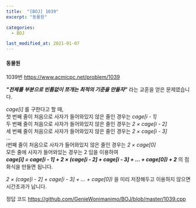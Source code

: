 ```yaml
---
title:  "[BOJ] 1039"
excerpt: "동물원"

categories:
  - BOJ

last_modified_at: 2021-01-07
---
```


#### 동물원

1039번 <https://www.acmicpc.net/problem/1039>

***"전체를 부분으로 빈틈없이 쪼개는 최적의 기준을 만들자"*** 라는 교훈을 얻은 문제였습니다.

*cage[i]* 를 구한다고 할 때,<br>
첫 번째 줄이 처음으로 사자가 들어와있지 않은 줄인 경우는 *cage[i - 1]*<br>
두 번째 줄이 처음으로 사자가 들어와있지 않은 줄인 경우는 *2 × cage[i - 2]*<br>
세 번째 줄이 처음으로 사자가 들어와있지 않은 줄인 경우는 *2 × cage[i - 3]*<br>
...<br>
i번째 줄이 처음으로 사자가 들어와있지 않은 줄인 경우는 *2 × cage[0]*<br>
모든 줄에 사자가 들어와있는 경우는 2 임을 이용하여<br>
***cage[i] = cage[i - 1] + 2 × (cage[i - 2] + cage[i - 3] + ... + cage[0]) + 2*** 의 점화식을 만들면 됩니다.

*2 × (cage[i - 2] + cage[i - 3] + ... + cage[0])* 을 미리 저장해두고 이용하지 않으면 시간초과가 납니다.

정답 코드 <https://github.com/GenieWonimanimo/BOJ/blob/master/1039.cpp>